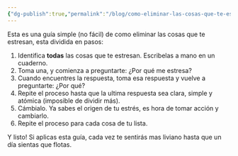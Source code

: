 ```yaml
---
{"dg-publish":true,"permalink":"/blog/como-eliminar-las-cosas-que-te-estresan/","created":"2024-10-25T17:03","updated":"2024-11-20T19:09"}
---
```


Esta es una guía simple (no fácil) de como eliminar las cosas que te estresan, esta dividida en pasos:
1. Identifica **todas** las cosas que te estresan. Escribelas a mano en un cuaderno.
2. Toma una, y comienza a preguntarte: ¿Por qué me estresa?
3. Cuando encuentres la respuesta, toma esa respuesta y vuelve a preguntarte: ¿Por qué?
4. Repite el proceso hasta que la ultima respuesta sea clara, simple y atómica (imposible de dividir más).
5. Cámbialo. Ya sabes el origen de tu estrés, es hora de tomar acción y cambiarlo.
6. Repite el proceso para cada cosa de tu lista.

Y listo! Si aplicas esta guía, cada vez te sentirás mas liviano hasta que un día sientas que flotas.